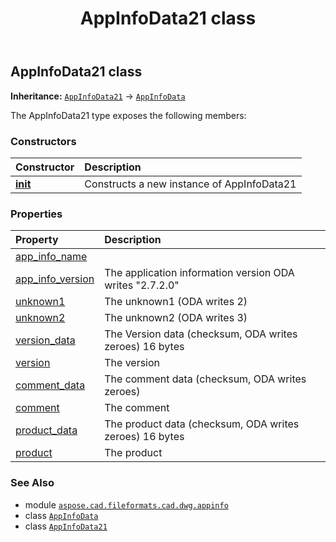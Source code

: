 ﻿---
title: AppInfoData21 class
second_title: Aspose.CAD for Python via .NET API References
description: 
type: docs
weight: 30
url: /python-net/aspose.cad.fileformats.cad.dwg.appinfo/appinfodata21/
is_root: false
---

## AppInfoData21 class



**Inheritance:** [`AppInfoData21`](/cad/python-net/aspose.cad.fileformats.cad.dwg.appinfo/appinfodata21) → 
[`AppInfoData`](/cad/python-net/aspose.cad.fileformats.cad.dwg.appinfo/appinfodata)



The AppInfoData21 type exposes the following members:

### Constructors
| Constructor | Description |
| :- | :- |
| [__init__](/cad/python-net/aspose.cad.fileformats.cad.dwg.appinfo/appinfodata21/__init__/#) | Constructs a new instance of AppInfoData21 |


### Properties
| Property | Description |
| :- | :- |
| [app_info_name](/cad/python-net/aspose.cad.fileformats.cad.dwg.appinfo/appinfodata21/app_info_name) |  |
| [app_info_version](/cad/python-net/aspose.cad.fileformats.cad.dwg.appinfo/appinfodata21/app_info_version) | The application information version ODA writes "2.7.2.0" |
| [unknown1](/cad/python-net/aspose.cad.fileformats.cad.dwg.appinfo/appinfodata21/unknown1) | The unknown1 (ODA writes 2) |
| [unknown2](/cad/python-net/aspose.cad.fileformats.cad.dwg.appinfo/appinfodata21/unknown2) | The unknown2 (ODA writes 3) |
| [version_data](/cad/python-net/aspose.cad.fileformats.cad.dwg.appinfo/appinfodata21/version_data) | The Version data (checksum, ODA writes zeroes) 16 bytes |
| [version](/cad/python-net/aspose.cad.fileformats.cad.dwg.appinfo/appinfodata21/version) | The version |
| [comment_data](/cad/python-net/aspose.cad.fileformats.cad.dwg.appinfo/appinfodata21/comment_data) | The comment data (checksum, ODA writes zeroes) |
| [comment](/cad/python-net/aspose.cad.fileformats.cad.dwg.appinfo/appinfodata21/comment) | The comment |
| [product_data](/cad/python-net/aspose.cad.fileformats.cad.dwg.appinfo/appinfodata21/product_data) | The product data (checksum, ODA writes zeroes) 16 bytes |
| [product](/cad/python-net/aspose.cad.fileformats.cad.dwg.appinfo/appinfodata21/product) | The product |



### See Also
* module [`aspose.cad.fileformats.cad.dwg.appinfo`](..)
* class [`AppInfoData`](/cad/python-net/aspose.cad.fileformats.cad.dwg.appinfo/appinfodata)
* class [`AppInfoData21`](/cad/python-net/aspose.cad.fileformats.cad.dwg.appinfo/appinfodata21)
